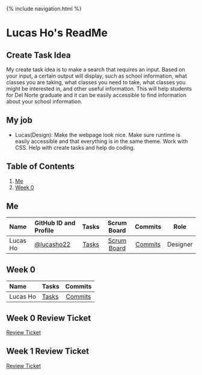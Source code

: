 {%  include navigation.html %}

# Lucas Ho's ReadMe
## Create Task Idea
My create task idea is to make a search that requires an input. Based on your input, a certain output will display, such as school information, what classes you are taking, what classes you need to take, what classes you might be interested in, and other useful information. This will help students for Del Norte graduate and it can be easily accessible to find information about your school information.

## My job
* Lucas(Design): Make the webpage look nice. Make sure runtime is easily accessible and that everything is in the same theme. Work with CSS. Help with create tasks and help do coding.

## Table of Contents
1. [Me](https://github.com/lucasho22/flask_portfolio/blob/main/README.md#me)
2. [Week 0](https://github.com/lucasho22/flask_portfolio/blob/main/README.md#week-0)


## Me
| Name | GitHub ID and Profile | Tasks | Scrum Board | Commits | Role | 
|:-----|:----------------------|:-----:|:-----------:|:-------:|:-------:|
| Lucas Ho | [@lucasho22](https://github.com/lucasho22) | [Tasks](https://github.com/jacksongolding/Nut-Team/issues/assigned/lucasho22) |[Scrum Board](https://github.com/lucasho22/flask_portfolio/projects/1?add_cards_query=is%3Aopen) |[Commits](https://github.com/jacksongolding/Nut-Team/commits?author=lucasho22) | Designer

## Week 0
| Name | Tasks | Commits |
|:-----|:----------------------|:-----:|
| Lucas Ho | [Tasks](https://github.com/lucasho22/flask_portfolio/issues/1) | [Commits](https://github.com/lucasho22/flask_portfolio/issues/2)

## Week 0 Review Ticket
[Review Ticket](https://github.com/lucasho22/flask_portfolio/issues/4)

## Week 1 Review Ticket
[Review Ticket](https://github.com/lucasho22/flask_portfolio/issues/6)

